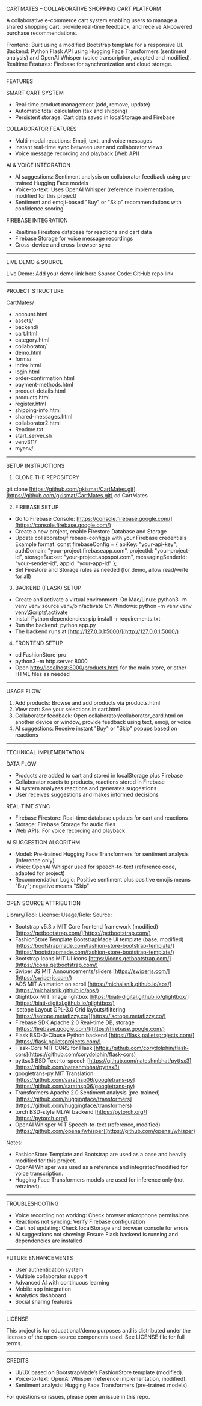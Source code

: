 
CARTMATES – COLLABORATIVE SHOPPING CART PLATFORM

A collaborative e-commerce cart system enabling users to manage a shared shopping cart, provide real-time feedback, and receive AI-powered purchase recommendations.

Frontend: Built using a modified Bootstrap template for a responsive UI.
Backend: Python Flask API using Hugging Face Transformers (sentiment analysis) and OpenAI Whisper (voice transcription, adapted and modified).
Realtime Features: Firebase for synchronization and cloud storage.

---

FEATURES

SMART CART SYSTEM

* Real-time product management (add, remove, update)
* Automatic total calculation (tax and shipping)
* Persistent storage: Cart data saved in localStorage and Firebase

COLLABORATOR FEATURES

* Multi-modal reactions: Emoji, text, and voice messages
* Instant real-time sync between user and collaborator views
* Voice message recording and playback (Web API)

AI & VOICE INTEGRATION

* AI suggestions: Sentiment analysis on collaborator feedback using pre-trained Hugging Face models
* Voice-to-text: Uses OpenAI Whisper (reference implementation, modified for this project)
* Sentiment and emoji-based "Buy" or "Skip" recommendations with confidence scoring

FIREBASE INTEGRATION

* Realtime Firestore database for reactions and cart data
* Firebase Storage for voice message recordings
* Cross-device and cross-browser sync

---

LIVE DEMO & SOURCE

Live Demo: Add your demo link here
Source Code: GitHub repo link

---

PROJECT STRUCTURE

CartMates/

* account.html
* assets/
* backend/
* cart.html
* category.html
* collaborator/
* demo.html
* forms/
* index.html
* login.html
* order-confirmation.html
* payment-methods.html
* product-details.html
* products.html
* register.html
* shipping-info.html
* shared-messages.html
* collaborator2.html
* Readme.txt
* start\_server.sh
* venv311/
* myenv/

---

SETUP INSTRUCTIONS

1. CLONE THE REPOSITORY

git clone [https://github.com/gkismat/CartMates.git](https://github.com/gkismat/CartMates.git)
cd CartMates

2. FIREBASE SETUP

* Go to Firebase Console: [https://console.firebase.google.com/](https://console.firebase.google.com/)
* Create a new project, enable Firestore Database and Storage
* Update collaborator/firebase-config.js with your Firebase credentials
  Example format:
  const firebaseConfig = {
  apiKey: "your-api-key",
  authDomain: "your-project.firebaseapp.com",
  projectId: "your-project-id",
  storageBucket: "your-project.appspot.com",
  messagingSenderId: "your-sender-id",
  appId: "your-app-id"
  };
* Set Firestore and Storage rules as needed (for demo, allow read/write for all)

3. BACKEND (FLASK) SETUP

* Create and activate a virtual environment:
  On Mac/Linux:
  python3 -m venv venv
  source venv/bin/activate
  On Windows:
  python -m venv venv
  venv\Scripts\activate
* Install Python dependencies:
  pip install -r requirements.txt
* Run the backend:
  python app.py
* The backend runs at [http://127.0.0.1:5000/](http://127.0.0.1:5000/)

4. FRONTEND SETUP

* cd FashionStore-pro
* python3 -m http.server 8000
* Open [http://localhost:8000/products.html](http://localhost:8000/products.html) for the main store, or other HTML files as needed

---

USAGE FLOW

1. Add products: Browse and add products via products.html
2. View cart: See your selections in cart.html
3. Collaborator feedback: Open collaborator/collaborator\_card.html on another device or window, provide feedback using text, emoji, or voice
4. AI suggestions: Receive instant "Buy" or "Skip" popups based on reactions

---

TECHNICAL IMPLEMENTATION

DATA FLOW

* Products are added to cart and stored in localStorage plus Firebase
* Collaborator reacts to products, reactions stored in Firebase
* AI system analyzes reactions and generates suggestions
* User receives suggestions and makes informed decisions

REAL-TIME SYNC

* Firebase Firestore: Real-time database updates for cart and reactions
* Storage: Firebase Storage for audio files
* Web APIs: For voice recording and playback

AI SUGGESTION ALGORITHM

* Model: Pre-trained Hugging Face Transformers for sentiment analysis (inference only)
* Voice: OpenAI Whisper used for speech-to-text (reference code, adapted for project)
* Recommendation Logic: Positive sentiment plus positive emojis means "Buy"; negative means "Skip"

---

OPEN SOURCE ATTRIBUTION

Library/Tool:    License:      Usage/Role:                            Source:

* Bootstrap v5.3.x        MIT         Core frontend framework (modified)           [https://getbootstrap.com/](https://getbootstrap.com/)
* FashionStore Template   BootstrapMade   UI template (base, modified)             [https://bootstrapmade.com/fashion-store-bootstrap-template/](https://bootstrapmade.com/fashion-store-bootstrap-template/)
* Bootstrap Icons         MIT         UI icons                                   [https://icons.getbootstrap.com/](https://icons.getbootstrap.com/)
* Swiper JS               MIT         Announcements/sliders                      [https://swiperjs.com/](https://swiperjs.com/)
* AOS                     MIT         Animation on scroll                        [https://michalsnik.github.io/aos/](https://michalsnik.github.io/aos/)
* Glightbox               MIT         Image lightbox                             [https://biati-digital.github.io/glightbox/](https://biati-digital.github.io/glightbox/)
* Isotope Layout          GPL-3.0     Grid layouts/filtering                     [https://isotope.metafizzy.co/](https://isotope.metafizzy.co/)
* Firebase SDK            Apache 2.0  Real-time DB, storage                      [https://firebase.google.com/](https://firebase.google.com/)
* Flask                   BSD-3-Clause Python backend                            [https://flask.palletsprojects.com/](https://flask.palletsprojects.com/)
* Flask-Cors              MIT         CORS for Flask                             [https://github.com/corydolphin/flask-cors](https://github.com/corydolphin/flask-cors)
* pyttsx3                 BSD         Text-to-speech                             [https://github.com/nateshmbhat/pyttsx3](https://github.com/nateshmbhat/pyttsx3)
* googletrans-py          MIT         Translation                                [https://github.com/sarathsp06/googletrans-py](https://github.com/sarathsp06/googletrans-py)
* Transformers            Apache 2.0  Sentiment analysis (pre-trained)           [https://github.com/huggingface/transformers](https://github.com/huggingface/transformers)
* torch                   BSD-style   ML/AI backend                              [https://pytorch.org/](https://pytorch.org/)
* OpenAI Whisper          MIT         Speech-to-text (reference, modified)        [https://github.com/openai/whisper](https://github.com/openai/whisper)

Notes:

* FashionStore Template and Bootstrap are used as a base and heavily modified for this project.
* OpenAI Whisper was used as a reference and integrated/modified for voice transcription.
* Hugging Face Transformers models are used for inference only (not retrained).

---

TROUBLESHOOTING

* Voice recording not working: Check browser microphone permissions
* Reactions not syncing: Verify Firebase configuration
* Cart not updating: Check localStorage and browser console for errors
* AI suggestions not showing: Ensure Flask backend is running and dependencies are installed

---

FUTURE ENHANCEMENTS

* User authentication system
* Multiple collaborator support
* Advanced AI with continuous learning
* Mobile app integration
* Analytics dashboard
* Social sharing features

---

LICENSE

This project is for educational/demo purposes and is distributed under the licenses of the open-source components used.
See LICENSE file for full terms.

---

CREDITS

* UI/UX based on BootstrapMade’s FashionStore template (modified).
* Voice-to-text: OpenAI Whisper (reference implementation, modified).
* Sentiment analysis: Hugging Face Transformers (pre-trained models).

For questions or issues, please open an issue in this repo.


